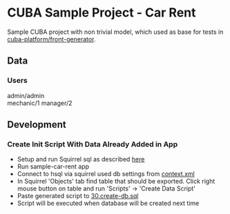 # CUBA Sample Project - Car Rent
Sample CUBA project with non trivial model, which used as base for tests in 
[cuba-platform/front-generator](https://github.com/cuba-platform/front-generator). 

## Data
### Users
admin/admin<br>
mechanic/1
manager/2

## Development
### Create Init Script With Data Already Added in App
* Setup and run Squirrel sql as described [here](https://doc.cuba-platform.com/manual-6.10/db_hsql_connect.html)
* Run sample-car-rent app
* Connect to hsql via squirrel used db settings from [context.xml](modules/core/web/META-INF/context.xml)
* In Squirrel 'Objects' tab find table that should be exported. Click right mouse button on table and run 
'Scripts' -> 'Create Data Script'
* Paste generated script to [30.create-db.sql](modules/core/db/init/hsql/30.create-db.sql) 
* Script will be executed when database will be created next time  